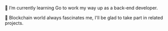 🌱 I’m currently learning Go to work my way up as a back-end developer.

:metal: Blockchain world always fascinates me, I'll be glad to take part in related projects.
   

<!--
**ehsan-amiri-code/ehsan-amiri-code** is a ✨ _special_ ✨ repository because its `README.md` (this file) appears on your GitHub profile.


